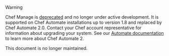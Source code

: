 <div class="admonition-warning"><p class="admonition-warning-title">Warning</p><div class="admonition-warning-text">

Chef Manage is [deprecated](/versions/#deprecated-products-and-versions) and no
longer under active development. It is supported on Chef Automate installations
up to version 1.8 and replaced by Chef Automate 2.0. Contact your Chef account
representative for information about upgrading your system. See our
[Automate documentation](/automate/) to learn more about
Chef Automate 2.

This document is no longer maintained.

</div></div>